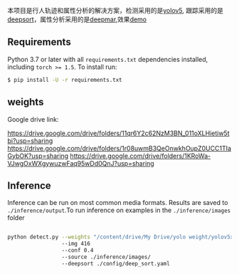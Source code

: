 本项目是行人轨迹和属性分析的解决方案，检测采用的是[yolov5](https://github.com/ultralytics/yolov5), 跟踪采用的是[deepsort](https://github.com/ZQPei/deep_sort_pytorch)，属性分析采用的是[deepmar](https://github.com/dangweili/pedestrian-attribute-recognition-pytorch),效果[demo](https://www.youtube.com/watch?v=Cu3ERM0Zk4s)

## Requirements

Python 3.7 or later with all `requirements.txt` dependencies installed, including `torch >= 1.5`. To install run:
```bash
$ pip install -U -r requirements.txt
```

## weights
Google drive link:

https://drive.google.com/drive/folders/11qr6Y2c62NzM3BN_011oXLHietiw5tbi?usp=sharing
https://drive.google.com/drive/folders/1r08uwmB3QeOnwkhOupZ0UCC1TIaGybOK?usp=sharing
https://drive.google.com/drive/folders/1KRoWa-VJwgOxWXgywuzwFaq95wDd0QnJ?usp=sharing


## Inference

Inference can be run on most common media formats. Results are saved to `./inference/output`.To run inference on examples in the `./inference/images` folder
```bash

python detect.py --weights "/content/drive/My Drive/yolo weight/yolov5x.pt" 
                 --img 416 
                 --conf 0.4 
                 --source ./inference/images/ 
                 --deepsort ./config/deep_sort.yaml

```

